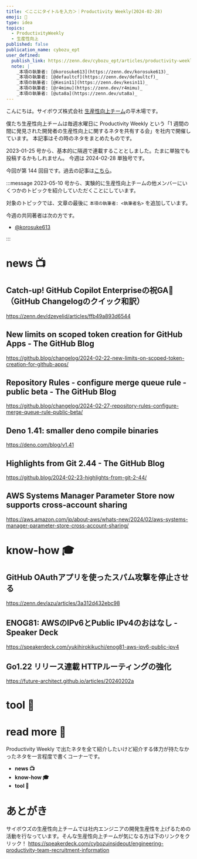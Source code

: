 ```yaml
---
title: ＜ここにタイトルを入力＞｜Productivity Weekly(2024-02-28)
emoji: 📸
type: idea
topics:
  - ProductivityWeekly
  - 生産性向上
published: false
publication_name: cybozu_ept
user_defined: 
  publish_link: https://zenn.dev/cybozu_ept/articles/productivity-weekly-20240228
  note: |
    _本項の執筆者: [@korosuke613](https://zenn.dev/korosuke613)_
    _本項の執筆者: [@defaultcf](https://zenn.dev/defaultcf)_
    _本項の執筆者: [@Kesin11](https://zenn.dev/kesin11)_
    _本項の執筆者: [@r4mimu](https://zenn.dev/r4mimu)_
    _本項の執筆者: [@uta8a](https://zenn.dev/uta8a)_
---
```


こんにちは。サイボウズ株式会社 [生産性向上チーム](https://note.com/cybozu_dev/n/n1c1b44bf72f6)の平木場です。

僕たち生産性向上チームは毎週水曜日に Productivity Weekly という「1 週間の間に発見された開発者の生産性向上に関するネタを共有する会」を社内で開催しています。
本記事はその時のネタをまとめたものです。


2023-01-25 号から、基本的に隔週で連載することとしました。たまに単独でも投稿するかもしれません。
今週は 2024-02-28 単独号です。

今回が第 144 回目です。過去の記事は[こちら](https://zenn.dev/topics/productivityweekly?order=latest)。

:::message
2023-05-10 号から、実験的に生産性向上チームの他メンバーにいくつかのトピックを紹介していただくことにしています。

対象のトピックでは、文章の最後に `本項の執筆者: <執筆者名>` を追加しています。

今週の共同著者は次の方です。
- [@korosuke613](https://zenn.dev/korosuke613)
<!-- - [@defaultcf](https://zenn.dev/defaultcf) -->
<!-- - [@Kesin11](https://zenn.dev/kesin11) -->
<!-- - [@r4mimu](https://zenn.dev/r4mimu) -->
<!-- - [@uta8a](https://zenn.dev/uta8a) -->

:::

# news 📺

## Catch-up! GitHub Copilot Enterpriseの祝GA🎉（GitHub Changelogのクイック和訳）
https://zenn.dev/dzeyelid/articles/ffb49a893d6544

## New limits on scoped token creation for GitHub Apps - The GitHub Blog
https://github.blog/changelog/2024-02-22-new-limits-on-scoped-token-creation-for-github-apps/

## Repository Rules - configure merge queue rule - public beta - The GitHub Blog
https://github.blog/changelog/2024-02-27-repository-rules-configure-merge-queue-rule-public-beta/

## Deno 1.41: smaller deno compile binaries
https://deno.com/blog/v1.41

## Highlights from Git 2.44 - The GitHub Blog
https://github.blog/2024-02-23-highlights-from-git-2-44/

## AWS Systems Manager Parameter Store now supports cross-account sharing
https://aws.amazon.com/jp/about-aws/whats-new/2024/02/aws-systems-manager-parameter-store-cross-account-sharing/


# know-how 🎓

## GitHub OAuthアプリを使ったスパム攻撃を停止させる
https://zenn.dev/azu/articles/3a312d432ebc98

## ENOG81: AWSのIPv6とPublic IPv4のおはなし - Speaker Deck
https://speakerdeck.com/yukihirokikuchi/enog81-aws-ipv6-public-ipv4

## Go1.22 リリース連載 HTTPルーティングの強化
https://future-architect.github.io/articles/20240202a

# tool 🔨

# read more 🍘
Productivity Weekly で出たネタを全て紹介したいけど紹介する体力が持たなかったネタを一言程度で書くコーナーです。

- **news 📺**
- **know-how 🎓**
- **tool 🔨**

# あとがき


サイボウズの生産性向上チームでは社内エンジニアの開発生産性を上げるための活動を行なっています。そんな生産性向上チームが気になる方は下のリンクをクリック！
https://speakerdeck.com/cybozuinsideout/engineering-productivity-team-recruitment-information
